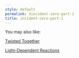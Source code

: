 ```yaml
---
style: default
permalink: Xincident-zero-part-1
title: incident-zero-part-1
---
```

You may also like:

[Twisted Together](http://scp-wiki.net/twisted-together)

[Light-Dependent Reactions](http://scp-wiki.net/light-dependent-reactions)
